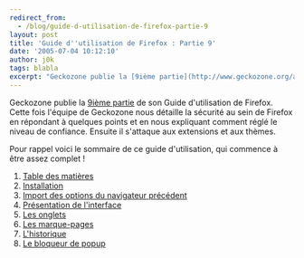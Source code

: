 ```yaml
---
redirect_from:
  - /blog/guide-d-utilisation-de-firefox-partie-9
layout: post
title: 'Guide d''utilisation de Firefox : Partie 9'
date: '2005-07-04 10:12:10'
author: j0k
tags: blabla
excerpt: "Geckozone publie la [9ième partie](http://www.geckozone.org/articles/2005/07/03/93-guide-d-utilisation-de-firefox-1-0-pour-debutants-partie-9) de son Guide d'utilisation de Firefox.      \nCette fois l'équipe de Geckozone nous détaille la sécurité au sein de Firefox en répondant à quelques points et en nous expliquant comment réglé le niveau de confiance.       …"
---
```



Geckozone publie la [9ième partie](http://www.geckozone.org/articles/2005/07/03/93-guide-d-utilisation-de-firefox-1-0-pour-debutants-partie-9) de son Guide d'utilisation de Firefox.
Cette fois l'équipe de Geckozone nous détaille la sécurité au sein de Firefox en répondant à quelques points et en nous expliquant comment réglé le niveau de confiance.   Ensuite il s'attaque aux extensions et aux thèmes.

Pour rappel voici le sommaire de ce guide d'utilisation, qui commence à être assez complet !

1. [Table des matières](http://www.geckozone.org/articles/2005/01/16/75-guide-d-utilisation-de-firefox-1-0-pour-debutants-partie-1)
2. [Installation](http://www.geckozone.org/articles/2005/01/16/76-guide-d-utilisation-de-firefox-1-0-pour-debutants-partie-2)
3. [Import des options du navigateur précédent](http://www.geckozone.org/articles/2005/01/16/77-guide-d-utilisation-de-firefox-1-0-pour-debutants-partie-3)
4. [Présentation de l'interface](http://www.geckozone.org/articles/2005/01/16/80-guide-d-utilisation-de-firefox-1-0-pour-debutants-partie-4)
5. [Les onglets](http://www.geckozone.org/articles/2005/04/29/83-guide-d-utilisation-de-firefox-1-0-pour-debutants-partie-5)
6. [Les marque-pages](http://www.geckozone.org/articles/2005/04/30/89-guide-d-utilisation-de-firefox-1-0-pour-debutants-partie-6)
7. [L'historique](http://www.geckozone.org/articles/2005/04/30/90-guide-d-utilisation-de-firefox-1-0-pour-debutants-partie-7)
8. [Le bloqueur de popup](http://www.geckozone.org/articles/2005/04/30/91-guide-d-utilisation-de-firefox-1-0-pour-debutants-partie-8)
